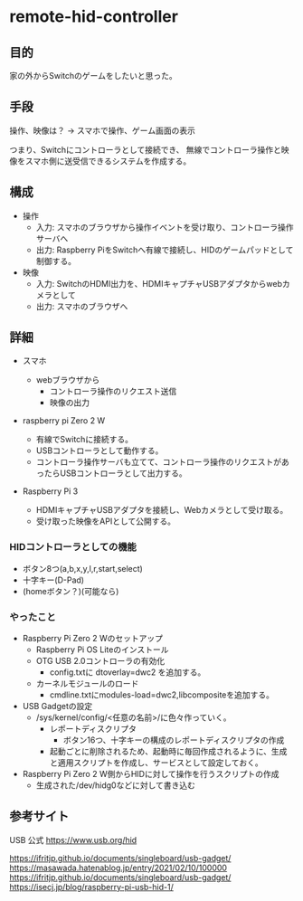 # remote-hid-controller

## 目的

家の外からSwitchのゲームをしたいと思った。

## 手段

操作、映像は？
-> スマホで操作、ゲーム画面の表示

つまり、Switchにコントローラとして接続でき、
無線でコントローラ操作と映像をスマホ側に送受信できるシステムを作成する。

## 構成

- 操作
  - 入力: スマホのブラウザから操作イベントを受け取り、コントローラ操作サーバへ
  - 出力: Raspberry PiをSwitchへ有線で接続し、HIDのゲームパッドとして制御する。
- 映像
  - 入力: SwitchのHDMI出力を、HDMIキャプチャUSBアダプタからwebカメラとして
  - 出力: スマホのブラウザへ

## 詳細

- スマホ
  - webブラウザから
    - コントローラ操作のリクエスト送信
    - 映像の出力

- raspberry pi Zero 2 W
  - 有線でSwitchに接続する。
  - USBコントローラとして動作する。
  - コントローラ操作サーバも立てて、コントローラ操作のリクエストがあったらUSBコントローラとして出力する。

- Raspberry Pi 3
  - HDMIキャプチャUSBアダプタを接続し、Webカメラとして受け取る。
  - 受け取った映像をAPIとして公開する。

### HIDコントローラとしての機能

- ボタン8つ(a,b,x,y,l,r,start,select)
- 十字キー(D-Pad)
- (homeボタン？)(可能なら)

### やったこと

- Raspberry Pi Zero 2 Wのセットアップ
  - Raspberry Pi OS Liteのインストール
  - OTG USB 2.0コントローラの有効化
    - config.txtに dtoverlay=dwc2 を追加する。
  - カーネルモジュールのロード
    - cmdline.txtにmodules-load=dwc2,libcompositeを追加する。
- USB Gadgetの設定
  - /sys/kernel/config/<任意の名前>/に色々作っていく。
    - レポートディスクリプタ
      - ボタン16つ、十字キーの構成のレポートディスクリプタの作成
    - 起動ごとに削除されるため、起動時に毎回作成されるように、生成と適用スクリプトを作成し、サービスとして設定しておく。
- Raspberry Pi Zero 2 W側からHIDに対して操作を行うスクリプトの作成
  - 生成された/dev/hidg0などに対して書き込む

## 参考サイト

USB 公式
<https://www.usb.org/hid>

<https://ifritjp.github.io/documents/singleboard/usb-gadget/>
<https://masawada.hatenablog.jp/entry/2021/02/10/100000>
<https://ifritjp.github.io/documents/singleboard/usb-gadget/>
<https://isecj.jp/blog/raspberry-pi-usb-hid-1/>
